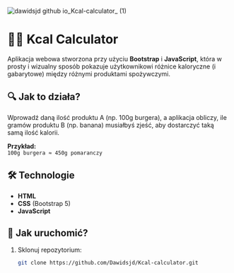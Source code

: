 ![dawidsjd github io_Kcal-calculator_ (1)](https://github.com/user-attachments/assets/6d1a1f86-e59c-43ff-bb30-54fbbf51a946)
# 🍔🥦 Kcal Calculator

Aplikacja webowa stworzona przy użyciu **Bootstrap** i **JavaScript**, która w prosty i wizualny sposób pokazuje użytkownikowi różnice kaloryczne (i gabarytowe) między różnymi produktami spożywczymi.

## 🔍 Jak to działa?

Wprowadź daną ilość produktu A (np. 100g burgera), a aplikacja obliczy, ile gramów produktu B (np. banana) musiałbyś zjeść, aby dostarczyć taką samą ilość kalorii.

**Przykład:**  
`100g burgera ≈ 450g pomaranczy`

## 🛠 Technologie

- **HTML**
- **CSS** (Bootstrap 5)
- **JavaScript**

## 🚀 Jak uruchomić?

1. Sklonuj repozytorium:
   ```bash
   git clone https://github.com/Dawidsjd/Kcal-calculator.git
